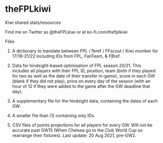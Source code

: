 # theFPLkiwi
Kiwi shared stats/resources

Find me on Twitter as @theFPLkiwi or at ko-fi.com/thefplkiwi

Files

1. A dictionary to translate between FPL / fbref / FFscout / Kiwi moniker for 17/18-21/22 including IDs from FPL, FanTeam, & FBref.

2. Data for hindsight-based optimisation of FPL season 20/21. This includes all players with their FPL ID, position, team (both if they played for two as well as the date of their transfer in-game), score in each GW (blank if they did not play), price on every day of the season (with an hour of 12 if they were added to the game after the GW deadline that day).

3. A supplementary file for the hindsight data, containing the dates of each GW.

4. A smaller file than (1) containing only IDs.

5. CSV files of points projections for all players for every GW. Will not be accurate past GW15 (When Chelsea go to the Club World Cup so rearrange their fixtures). Last update: 20 Aug 2021, pre-GW2.
